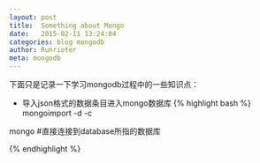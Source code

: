 ```yaml
---
layout: post
title:  Something about Mongo
date:   2015-02-11 13:24:04
categories: blog mongodb
author: Runrioter
meta: mongodb
---
```


下面只是记录一下学习mongodb过程中的一些知识点：

- 导入json格式的数据条目进入mongo数据库
{% highlight bash %}
mongoimport  -d <database source name> -c <collection name> <json-formated file>

mongo <database name> #直接连接到database所指的数据库

{% endhighlight %}
